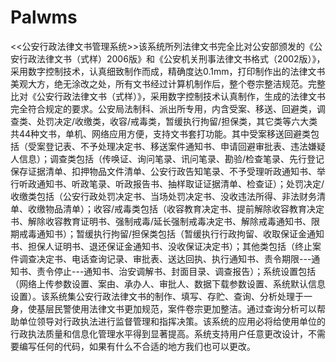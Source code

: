 # Palwms
 <<公安行政法律文书管理系统>>该系统所列法律文书完全比对公安部颁发的《公安行政法律文书（式样）2006版》和《公安机关刑事法律文书格式（2002版）》，采用数字控制技术，认真细致制作而成，精确度达0.1mm，打印制作出的法律文书美观大方，绝无涂改之处，所有文书经过计算机制作后，整个卷宗整洁规范。完整比对《公安行政法律文书（式样）》，采用数字控制技术认真制作，生成的法律文书完全符合规定的要求。公安局法制科、派出所专用，内含受案、移送、回避类，调查类、处罚决定/收缴类，收容/戒毒类，暂缓执行拘留/担保类，其它类等六大类共44种文书，单机、网络应用方便，支持文书套打功能。其中受案移送回避类包括（受案登记表、不予处理决定书、移送案件通知书、申请回避审批表、违法嫌疑人信息）；调查类包括（传唤证、询问笔录、讯问笔录、勘验/检查笔录、先行登记保存证据清单、扣押物品文件清单、公安行政告知笔录、不予受理听政通知书、举行听政通知书、听政笔录、听政报告书、抽样取证证据清单、检查证）；处罚决定/收缴类包括（公安行政处罚决定书、当场处罚决定书、没收违法所得、非法财务清单、收缴物品清单）；收容/戒毒类包括（收容教育决定书、提前解除收容教育决定书、解除收容教育证明书、强制戒毒/延长强制戒毒决定书、解除戒毒通知书、限期戒毒通知书）；暂缓执行拘留/担保类包括（暂缓执行行政拘留、收取保证金通知书、担保人证明书、退还保证金通知书、没收保证决定书）；其他类包括（终止案件调查决定书、电话查询记录、审批表、送达回执、执行通知书、责令期限---通知书、责令停止---通知书、治安调解书、封面目录、调查报告）；系统设置包括（网络上传参数设置、案由、承办人、审批人、数据下载参数设置、系统默认信息设置）。该系统集公安行政法律文书的制作、填写、存贮、查询、分析处理于一身，使基层民警使用法律文书更加规范，案件卷宗更加整洁。通过查询分析可以帮助单位领导对行政执法进行监督管理和指挥决策。该系统的应用必将给使用单位的行政执法质量和信息化管理水平得到显著提高。系统支持用户任意更改设计，不需要编写任何的代码，如果有什么不合适的地方我们也可以更改。
